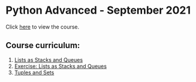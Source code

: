 # Python Advanced - September 2021

Click [here](https://softuni.bg/trainings/3489/python-advanced-september-2021/internal) to view the course.

## Course curriculum:
1. [Lists as Stacks and Queues](01.%20Lists%20as%20Stacks%20and%20Queues)
2. [Exercise: Lists as Stacks and Queues](02.%20Exercise%20-%20Lists%20as%20Stacks%20and%20Queues)
2. [Tuples and Sets](03.%20Tuples%20and%20Sets)